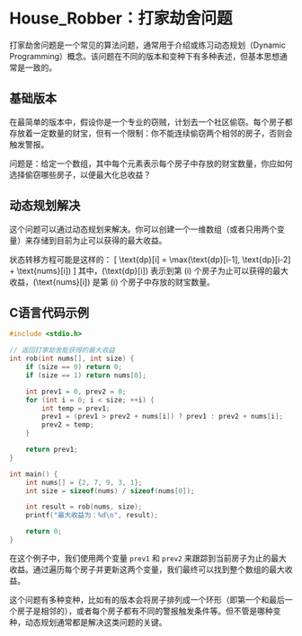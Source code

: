 # House_Robber：打家劫舍问题
打家劫舍问题是一个常见的算法问题，通常用于介绍或练习动态规划（Dynamic Programming）概念。该问题在不同的版本和变种下有多种表述，但基本思想通常是一致的。

## 基础版本

在最简单的版本中，假设你是一个专业的窃贼，计划去一个社区偷窃。每个房子都存放着一定数量的财宝，但有一个限制：你不能连续偷窃两个相邻的房子，否则会触发警报。

问题是：给定一个数组，其中每个元素表示每个房子中存放的财宝数量，你应如何选择偷窃哪些房子，以便最大化总收益？

## 动态规划解决

这个问题可以通过动态规划来解决。你可以创建一个一维数组（或者只用两个变量）来存储到目前为止可以获得的最大收益。

状态转移方程可能是这样的：
\[
\text{dp}[i] = \max(\text{dp}[i-1], \text{dp}[i-2] + \text{nums}[i])
\]
其中，\(\text{dp}[i]\) 表示到第 \(i\) 个房子为止可以获得的最大收益，\(\text{nums}[i]\) 是第 \(i\) 个房子中存放的财宝数量。

## C语言代码示例

```c
#include <stdio.h>

// 返回打家劫舍能获得的最大收益
int rob(int nums[], int size) {
    if (size == 0) return 0;
    if (size == 1) return nums[0];

    int prev1 = 0, prev2 = 0;
    for (int i = 0; i < size; ++i) {
        int temp = prev1;
        prev1 = (prev1 > prev2 + nums[i]) ? prev1 : prev2 + nums[i];
        prev2 = temp;
    }

    return prev1;
}

int main() {
    int nums[] = {2, 7, 9, 3, 1};
    int size = sizeof(nums) / sizeof(nums[0]);

    int result = rob(nums, size);
    printf("最大收益为：%d\n", result);

    return 0;
}
```

在这个例子中，我们使用两个变量 `prev1` 和 `prev2` 来跟踪到当前房子为止的最大收益。通过遍历每个房子并更新这两个变量，我们最终可以找到整个数组的最大收益。

这个问题有多种变种，比如有的版本会将房子排列成一个环形（即第一个和最后一个房子是相邻的），或者每个房子都有不同的警报触发条件等。但不管是哪种变种，动态规划通常都是解决这类问题的关键。